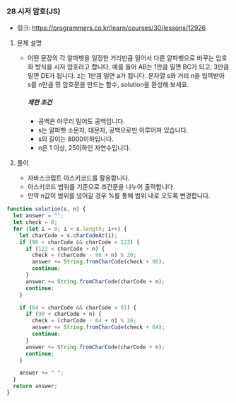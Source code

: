 ### 28 시저 암호(JS)

* 링크: https://programmers.co.kr/learn/courses/30/lessons/12926

1. 문제 설명

   * 어떤 문장의 각 알파벳을 일정한 거리만큼 밀어서 다른 알파벳으로 바꾸는 암호화 방식을 시저 암호라고 합니다. 예를 들어 AB는 1만큼 밀면 BC가 되고, 3만큼 밀면 DE가 됩니다. z는 1만큼 밀면 a가 됩니다. 문자열 s와 거리 n을 입력받아 s를 n만큼 민 암호문을 만드는 함수, solution을 완성해 보세요.

     ##### 제한 조건

     - 공백은 아무리 밀어도 공백입니다.
     - s는 알파벳 소문자, 대문자, 공백으로만 이루어져 있습니다.
     - s의 길이는 8000이하입니다.
     - n은 1 이상, 25이하인 자연수입니다.

2. 풀이

   * 자바스크립트 아스키코드를 활용합니다.
   * 아스키코드 범위를 기준으로 조건문을 나누어 출력합니다.
   * 만약 n값이 범위를 넘어갈 경우 %를 통해 범위 내로 오도록 변경합니다.
   
```js
function solution(s, n) {
  let answer = "";
  let check = 0;
  for (let i = 0; i < s.length; i++) {
    let charCode = s.charCodeAt(i);
    if (96 < charCode && charCode < 123) {
      if (122 < charCode + n) {
        check = (charCode - 96 + n) % 26;
        answer += String.fromCharCode(check + 96);
        continue;
      }
      answer += String.fromCharCode(charCode + n);
      continue;
    }

    if (64 < charCode && charCode < 91) {
      if (90 < charCode + n) {
        check = (charCode - 64 + n) % 26;
        answer += String.fromCharCode(check + 64);
        continue;
      }
      answer += String.fromCharCode(charCode + n);
      continue;
    }

    answer += " ";
  }
  return answer;
}
```


